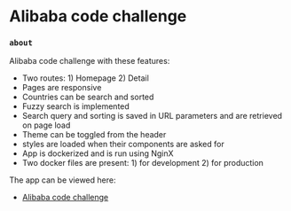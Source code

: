 # Alibaba code challenge

### `about`

Alibaba code challenge with these features:

- Two routes: 1) Homepage 2) Detail
- Pages are responsive
- Countries can be search and sorted
- Fuzzy search is implemented
- Search query and sorting is saved in URL parameters and are retrieved on page load
- Theme can be toggled from the header
- styles are loaded when their components are asked for
- App is dockerized and is run using NginX
- Two docker files are present: 1) for development 2) for production

The app can be viewed here:

- [Alibaba code challenge](https://main--creative-chaja-fe3e14.netlify.app)